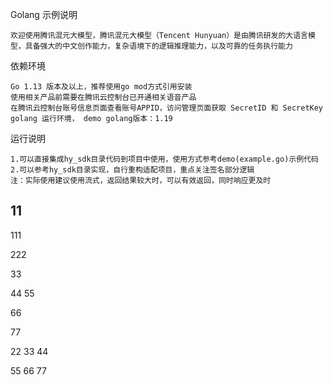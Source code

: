 Golang 示例说明

    欢迎使用腾讯混元大模型，腾讯混元大模型（Tencent Hunyuan）是由腾讯研发的大语言模型，具备强大的中文创作能力，复杂语境下的逻辑推理能力，以及可靠的任务执行能力

依赖环境

    Go 1.13 版本及以上，推荐使用go mod方式引用安装
    使用相关产品前需要在腾讯云控制台已开通相关语音产品
    在腾讯云控制台账号信息页面查看账号APPID，访问管理页面获取 SecretID 和 SecretKey 
    golang 运行环境， demo golang版本：1.19

运行说明
    
    1.可以直接集成hy_sdk目录代码到项目中使用，使用方式参考demo(example.go)示例代码
    2.可以参考hy_sdk目录实现，自行重构适配项目，重点关注签名部分逻辑
    注：实际使用建议使用流式，返回结果较大时，可以有效返回，同时响应更及时

## 11

111

222

33

44
55

66

77

22
33
44

55
66
77